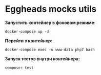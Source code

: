 # Eggheads mocks utils

**Запустить контейнер в фоновом режиме:**
```shell
docker-compose up -d
```

**Перейти в контейнер:**
```shell
docker-compose exec -u www-data php7 bash
```

**Запуск тестов внутри контейнера:**
```shell
composer test
```